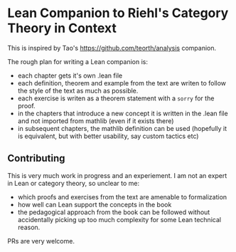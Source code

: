 # Lean Companion to Riehl's Category Theory in Context

This is inspired by Tao's https://github.com/teorth/analysis companion.

The rough plan for writing a Lean companion is:

- each chapter gets it's own .lean file
- each definition, theorem and example from the text are writen to follow the style of the text as much as possible.
- each exercise is writen as a theorem statement with a `sorry` for the proof.
- in the chapters that introduce a new concept it is written in the .lean file and not imported from mathlib (even if it exists there)
- in subsequent chapters, the mathlib definition can be used (hopefully it is equivalent, but with better usability, say custom tactics etc)

## Contributing

This is very much work in progress and an experiement. I am not an expert in Lean or category theory, so unclear to me:

- which proofs and exercises from the text are amenable to formalization
- how well can Lean support the concepts in the book
- the pedagogical approach from the book can be followed without accidentally picking up too much complexity for some Lean technical reason.

PRs are very welcome.